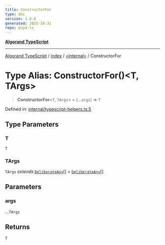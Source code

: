 ```yaml
---
title: ConstructorFor
type: doc
version: 1.0.0
generated: 2025-10-31
repo: puya-ts
---
```

[**Algorand TypeScript**](../../../README.md)

***

[Algorand TypeScript](../../../modules.md) / [index](../../README.md) / [\<internal\>](../README.md) / ConstructorFor

# Type Alias: ConstructorFor()\<T, TArgs\>

> **ConstructorFor**\<`T`, `TArgs`\> = (...`args`) => `T`

Defined in: [internal/typescript-helpers.ts:5](https://github.com/algorandfoundation/puya-ts/blob/main/packages/algo-ts/src/internal/typescript-helpers.ts#L5)

## Type Parameters

### T

`T`

### TArgs

`TArgs` *extends* [`DeliberateAny`](DeliberateAny.md)[] = [`DeliberateAny`](DeliberateAny.md)[]

## Parameters

### args

...`TArgs`

## Returns

`T`
